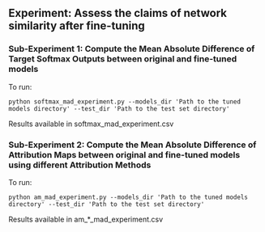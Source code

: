 ## Experiment: Assess the claims of network similarity after fine-tuning

### Sub-Experiment 1: Compute the Mean Absolute Difference of Target Softmax Outputs between original and fine-tuned models

To run:
```
python softmax_mad_experiment.py --models_dir 'Path to the tuned models directory' --test_dir 'Path to the test set directory'
```

Results available in softmax_mad_experiment.csv

### Sub-Experiment 2: Compute the Mean Absolute Difference of Attribution Maps between original and fine-tuned models using different Attribution Methods

To run:
```
python am_mad_experiment.py --models_dir 'Path to the tuned models directory' --test_dir 'Path to the test set directory'
```

Results available in am_*_mad_experiment.csv
